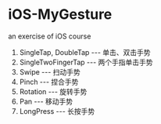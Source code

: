 # iOS-MyGesture
an exercise of iOS course 


1. SingleTap, DoubleTap --- 单击、双击手势
2. SingleTwoFingerTap --- 两个手指单击手势
3. Swipe --- 扫动手势
4. Pinch --- 捏合手势
5. Rotation --- 旋转手势
6. Pan --- 移动手势
7. LongPress --- 长按手势
